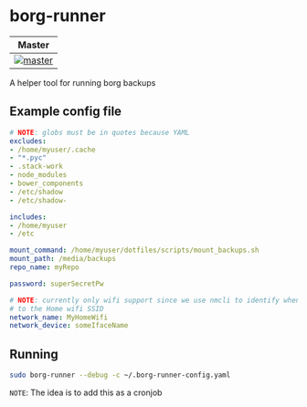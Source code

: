 # borg-runner

| Master |
| -------|
| [![master](https://travis-ci.org/denibertovic/borg-runner.svg?branch=master)](https://travis-ci.org/denibertovic/borg-runner) |

A helper tool for running borg backups

## Example config file

```yaml
# NOTE: globs must be in quotes because YAML
excludes:
- /home/myuser/.cache
- "*.pyc"
- .stack-work
- node_modules
- bower_components
- /etc/shadow
- /etc/shadow-

includes:
- /home/myuser
- /etc

mount_command: /home/myuser/dotfiles/scripts/mount_backups.sh
mount_path: /media/backups
repo_name: myRepo

password: superSecretPw

# NOTE: currently only wifi support since we use nmcli to identify when we're connected
# to the Home wifi SSID
network_name: MyHomeWifi
network_device: someIfaceName
```

## Running

```bash
sudo borg-runner --debug -c ~/.borg-runner-config.yaml
```

`NOTE`: The idea is to add this as a cronjob
